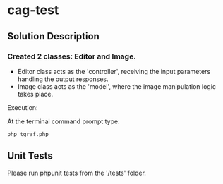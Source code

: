 # cag-test

## Solution Description

### Created 2 classes: Editor and Image.

- Editor class acts as the 'controller', receiving the input parameters handling the output responses.
- Image class acts as the 'model', where the image manipulation logic takes place. 

Execution:

At the terminal command prompt type: 

`php tgraf.php`


## Unit Tests
Please run phpunit tests from the '/tests' folder.



